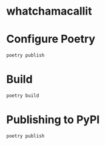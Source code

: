 # whatchamacallit

# Configure Poetry

````shell script
poetry publish
````


# Build

````shell script
poetry build
````

# Publishing to PyPI

````shell script
poetry publish
````
